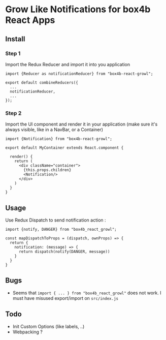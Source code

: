 Grow Like Notifications for box4b React Apps
============================================
Install
-------
### Step 1
Import the Redux Reducer and import it into you application

```
import {Reducer as notificationReducer} from "box4b-react-growl";

export default combineReducers({
  ...
  notificationReducer,
  ...
});

```

### Step 2
Import the UI component and render it in your application (make sure it's always visible, like in a NavBar, or a Container)

```
import {Notification} from "box4b-react-growl";

export default MyContainer extends React.component {

  render() {
    return (
      <div className="container">
        {this.props.children}
        <Notification/>
      </div>
    )
  }
}

```

Usage
-----

Use Redux Dispatch to send notification action :

```
import {notify, DANGER} from "box4b_react_growl";

const mapDispatchToProps = (dispatch, ownProps) => {
  return {
    notification: (message) => {
      return dispatch(notify(DANGER, message))
    }
  }
}

```

Bugs
----

- Seems that `import { ... } from "box4b_react_growl"` does not work. I must have misused export/import on `src/index.js`


Todo
----

- Init Custom Options (like labels, ..)
- Webpacking ?
